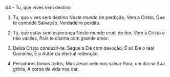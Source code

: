 64 - Tu, que vives sem destino

1. Tu, que vives sem destino
   Neste mundo de perdição,
   Vem a Cristo,
   Que te concede Salvação,
   Verdadeiro perdão.

2. Tu, que estás sem esperança
   Neste mundo cruel de dor,
   Vem a Cristo e não vaciles,
   Pois te chama com grande amor.

3. Deixa Cristo conduzir-te,
   Segue a Ele com devoção;
   É só Ele o real Caminho,
   È o Autor da eternal redenção.

4. Pecadores fomos todos,
   Mas Jesus veio nos salvar
   Para, um dia na Sua glória,
   A coroa da vida nos dar.
